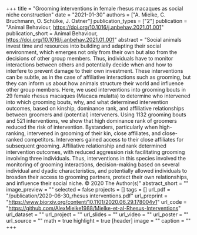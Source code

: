 ﻿+++
title = "Grooming interventions in female rhesus macaques as social niche construction"
date = "2021-01-30"
authors = ["A. Mielke, C. Bruchmann, O. Schülke, J. Ostner"]
publication_types = ["2"]
publication = "Animal Behaviour, https://doi.org/10.1016/j.anbehav.2021.01.001"
publication_short = Animal Behaviour, https://doi.org/10.1016/j.anbehav.2021.01.001"
abstract = "Social animals invest time and resources into building and adapting their social environment, which emerges not only from their own but also from the decisions of other group members. Thus, individuals have to monitor interactions between others and potentially decide when and how to interfere to prevent damage to their own investment. These interventions can be subtle, as in the case of affiliative interactions such as grooming, but they can inform us about how animals structure their world and influence other group members. Here, we used interventions into grooming bouts in 29 female rhesus macaques (Macaca mulatta) to determine who intervened into which grooming bouts, why, and what determined intervention outcomes, based on kinship, dominance rank, and affiliative relationships between groomers and (potential) interveners. Using 1132 grooming bouts and 521 interventions, we show that high dominance rank of groomers reduced the risk of intervention. Bystanders, particularly when high-ranking, intervened in grooming of their kin, close affiliates, and close-ranked competitors. Interveners gained access to their close affiliates for subsequent grooming. Affiliative relationship and rank determined intervention outcomes, with reduced aggression risk facilitating grooming involving three individuals. Thus, interventions in this species involved the monitoring of grooming interactions, decision-making based on several individual and dyadic characteristics, and potentially allowed individuals to broaden their access to grooming partners, protect their own relationships, and influence their social niche. © 2020 The Author(s)"
abstract_short = ""
image_preview = ""
selected = false
projects = []
tags = []
url_pdf = "/publication/2020-06-30_rhesus interventions.pdf"
url_preprint = "https://www.biorxiv.org/content/10.1101/2020.06.29.178004v1"
url_code = "https://github.com/AlexMielke1988/Mielke-et-al-Rhesus-Interventions"
url_dataset = ""
url_project = ""
url_slides = ""
url_video = ""
url_poster = ""
url_source = ""
math = true
highlight = true
[header]
image = ""
caption = ""
+++
